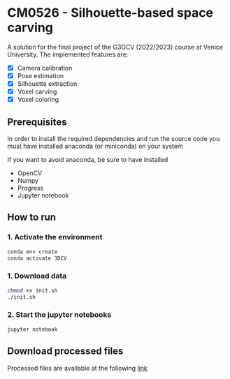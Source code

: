 # CM0526 - Silhouette-based space carving

A solution for the final project of the G3DCV (2022/2023) course at Venice University.
The implemented features are:

- [x] Camera calibration
- [x] Pose estimation
- [x] Silhouette extraction
- [x] Voxel carving
- [x] Voxel coloring

## Prerequisites

In order to install the required dependencies and run the source code you must have installed anaconda (or miniconda) on your system

If you want to avoid anaconda, be sure to have installed
- OpenCV
- Numpy
- Progress
- Jupyter notebook

## How to run

### 1. Activate the environment

```bash
conda env create
conda activate 3DCV
```

### 1. Download data

```bash
chmod +x init.sh
./init.sh
```
### 2. Start the jupyter notebooks

```bash
jupyter notebook
```

## Download processed files

Processed files are available at the following [link](https://mega.nz/file/Lol0SD5Q#GhNTQ8tvhOC9JtgJLVQX7xMobrb3oQOWsbziH0YRJrA)